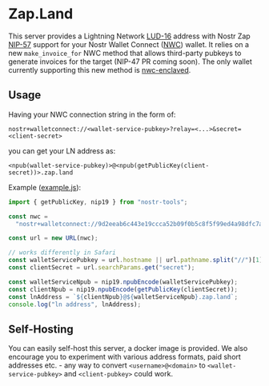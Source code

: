 # Zap.Land

This server provides a Lightning Network [LUD-16](https://github.com/lnurl/luds/blob/luds/16.md) address
with Nostr Zap [NIP-57](https://github.com/nostr-protocol/nips/blob/master/47.md) support for your
Nostr Wallet Connect ([NWC](https://github.com/nostr-protocol/nips/blob/master/47.md)) wallet. It relies
on a new `make_invoice_for` NWC method that allows third-party pubkeys to generate invoices for
the target (NIP-47 PR coming soon). The only wallet currently supporting this new method is
[nwc-enclaved](https://github.com/nostrband/nwc-enclaved).

## Usage

Having your NWC connection string in the form of:

```
nostr+walletconnect://<wallet-service-pubkey>?relay=<...>&secret=<client-secret>
```

you can get your LN address as:

```
<npub(wallet-service-pubkey)>@<npub(getPublicKey(client-secret))>.zap.land
```

Example ([example.js](./example.js)):

```js
import { getPublicKey, nip19 } from "nostr-tools";

const nwc =
  "nostr+walletconnect://9d2eeab6c443e19ccca52b09f0b5c8f5f99ed4a98dfc7a350dbc753e562ad324?relay=wss%3A%2F%2Frelay.damus.io&secret=555738bcdce320ae5566b20507a7d9e9386f43236dc578f7aca6ddcfd2235a13";

const url = new URL(nwc);

// works differently in Safari
const walletServicePubkey = url.hostname || url.pathname.split("//")[1];
const clientSecret = url.searchParams.get("secret");

const walletServiceNpub = nip19.npubEncode(walletServicePubkey);
const clientNpub = nip19.npubEncode(getPublicKey(clientSecret));
const lnAddress = `${clientNpub}@${walletServiceNpub}.zap.land`;
console.log("ln address", lnAddress);
```

## Self-Hosting

You can easily self-host this server, a docker image is provided. We also encourage you to
experiment with various address formats, paid short addresses etc. - any way to convert
`<username>@<domain>` to `<wallet-service-pubkey>` and `<client-pubkey>` could work.
